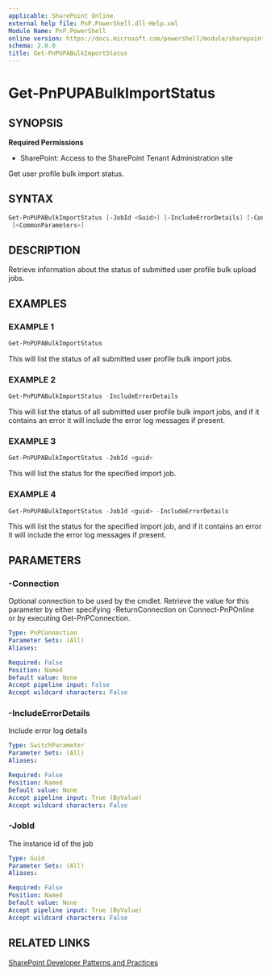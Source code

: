 ```yaml
---
applicable: SharePoint Online
external help file: PnP.PowerShell.dll-Help.xml
Module Name: PnP.PowerShell
online version: https://docs.microsoft.com/powershell/module/sharepoint-pnp/get-pnpupabulkimportstatus
schema: 2.0.0
title: Get-PnPUPABulkImportStatus
---
```


# Get-PnPUPABulkImportStatus

## SYNOPSIS

**Required Permissions**

* SharePoint: Access to the SharePoint Tenant Administration site

Get user profile bulk import status.

## SYNTAX

```powershell
Get-PnPUPABulkImportStatus [-JobId <Guid>] [-IncludeErrorDetails] [-Connection <PnPConnection>]
 [<CommonParameters>]
```

## DESCRIPTION
Retrieve information about the status of submitted user profile bulk upload jobs.

## EXAMPLES

### EXAMPLE 1
```powershell
Get-PnPUPABulkImportStatus
```

This will list the status of all submitted user profile bulk import jobs.

### EXAMPLE 2
```powershell
Get-PnPUPABulkImportStatus -IncludeErrorDetails
```

This will list the status of all submitted user profile bulk import jobs, and if it contains an error it will include the error log messages if present.

### EXAMPLE 3
```powershell
Get-PnPUPABulkImportStatus -JobId <guid>
```

This will list the status for the specified import job.

### EXAMPLE 4
```powershell
Get-PnPUPABulkImportStatus -JobId <guid> -IncludeErrorDetails
```

This will list the status for the specified import job, and if it contains an error it will include the error log messages if present.

## PARAMETERS

### -Connection
Optional connection to be used by the cmdlet. Retrieve the value for this parameter by either specifying -ReturnConnection on Connect-PnPOnline or by executing Get-PnPConnection.

```yaml
Type: PnPConnection
Parameter Sets: (All)
Aliases:

Required: False
Position: Named
Default value: None
Accept pipeline input: False
Accept wildcard characters: False
```

### -IncludeErrorDetails
Include error log details

```yaml
Type: SwitchParameter
Parameter Sets: (All)
Aliases:

Required: False
Position: Named
Default value: None
Accept pipeline input: True (ByValue)
Accept wildcard characters: False
```

### -JobId
The instance id of the job

```yaml
Type: Guid
Parameter Sets: (All)
Aliases:

Required: False
Position: Named
Default value: None
Accept pipeline input: True (ByValue)
Accept wildcard characters: False
```

## RELATED LINKS

[SharePoint Developer Patterns and Practices](https://aka.ms/sppnp)